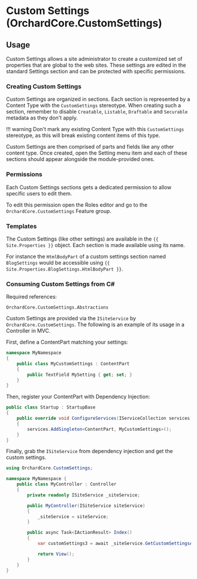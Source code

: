 # Custom Settings (OrchardCore.CustomSettings)

## Usage

Custom Settings allows a site administrator to create a customized set of properties that are global to the web sites. These settings are
edited in the standard Settings section and can be protected with specific permissions.

### Creating Custom Settings

Custom Settings are organized in sections. Each section is represented by a Content Type with the `CustomSettings` stereotype.
When creating such a section, remember to disable `Creatable`, `Listable`, `Draftable` and `Securable` metadata as they don't apply.

!!! warning
    Don't mark any existing Content Type with this `CustomSettings` stereotype, as this will break existing content items of this type.

Custom Settings are then comprised of parts and fields like any other content type.
Once created, open the Setting menu item and each of these sections should appear alongside the module-provided ones.

### Permissions

Each Custom Settings sections gets a dedicated permission to allow specific users to edit them.

To edit this permission open the Roles editor and go to the `OrchardCore.CustomSettings` Feature group.

### Templates

The Custom Settings (like other settings) are available in the `{{ Site.Properties }}` object.
Each section is made available using its name.

For instance the `HtmlBodyPart` of a custom settings section named `BlogSettings` would be accessible using `{{ Site.Properties.BlogSettings.HtmlBodyPart }}`.

### Consuming Custom Settings from C#

Required references:

```
OrchardCore.CustomSettings.Abstractions
```

Custom Settings are provided via the `ISiteService` by `OrchardCore.CustomSettings`. The following is an example of its usage in a Controller in MVC.

First, define a ContentPart matching your settings:

```c#
namespace MyNamespace
{
    public class MyCustomSettings : ContentPart
    {
        public TextField MySetting { get; set; }
    }
}
```

Then, register your ContentPart with Dependency Injection:

```c#
public class Startup : StartupBase
{
    public override void ConfigureServices(IServiceCollection services)
    {
        services.AddSingleton<ContentPart, MyCustomSettings>();
    }
}
```

Finally, grab the `ISiteService` from dependency injection and get the custom settings.

```c#
using OrchardCore.CustomSettings;

namespace MyNamespace {
    public class MyController : Controller
    {
        private readonly ISiteService _siteService;

        public MyController(ISiteService siteService)
        {
            _siteService = siteService;
        }

        public async Task<IActionResult> Index()
        {
            var customSettings3 = await _siteService.GetCustomSettingsAsync<MyCustomSettings>();

            return View();
        }
    }
}
```
